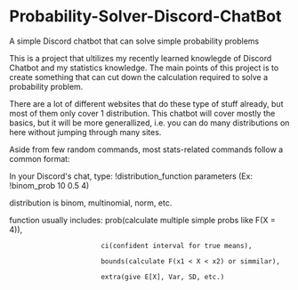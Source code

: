 # Probability-Solver-Discord-ChatBot
A simple Discord chatbot that can solve simple probability problems

This is a project that ultilizes my recently learned knowlegde of Discord Chatbot and my statistics knowledge.
The main points of this project is to create something that can cut down the calculation required to solve a probability problem.

There are a lot of different websites that do these type of stuff already, but most of them only cover 1 distribution. This chatbot will cover mostly the basics, but it will be more generallized, i.e. you can do many distributions on here without jumping through many sites.

Aside from few random commands, most stats-related commands follow a common format:

In your Discord's chat, type: !distribution_function parameters (Ex: !binom_prob 10 0.5 4)

distribution is binom, multinomial, norm, etc.

function usually includes: prob(calculate multiple simple probs like F(X = 4)),

                           ci(confident interval for true means),
                           
                           bounds(calculate F(x1 < X < x2) or simmilar),
                           
                           extra(give E[X], Var, SD, etc.)
